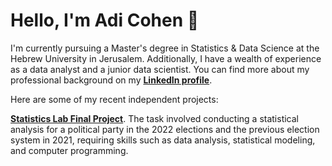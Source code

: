 # Hello, I'm Adi Cohen 👋

I'm currently pursuing a Master's degree in Statistics & Data Science at the Hebrew University in Jerusalem. Additionally, I have a wealth of experience as a data analyst and a junior data scientist. You can find more about my professional background on my **[LinkedIn profile](https://www.linkedin.com/in/adi-cohen-5302297b/)**.

Here are some of my recent independent projects:

**[Statistics Lab Final Project](https://github.com/adicohen18/StatisticsLabFinalProject)**.
The task involved conducting a statistical analysis for a political party in the 2022 elections and the previous election system in 2021, requiring skills such as data analysis, statistical modeling, and computer programming.
